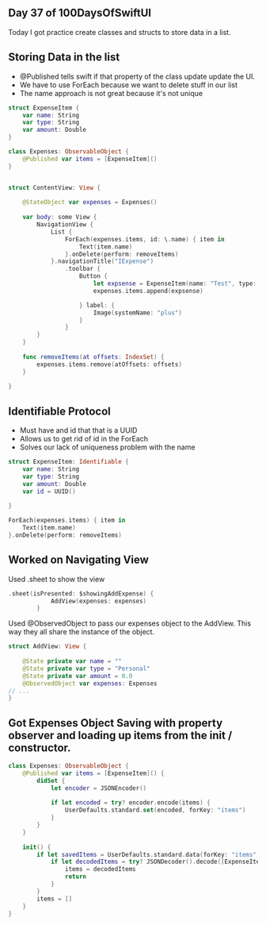 ## Day 37 of 100DaysOfSwiftUI

Today I got practice create classes and structs to store data in a list.  


## Storing Data in the list

- @Published tells swift if that property of the class update update the UI.
- We have to use ForEach because we want to delete stuff in our list
- The name approach is not great because it's not unique

```swift
struct ExpenseItem {
    var name: String
    var type: String
    var amount: Double
}

class Expenses: ObservableObject {
    @Published var items = [ExpenseItem]()
}


struct ContentView: View {
    
    @StateObject var expenses = Expenses()
        
    var body: some View {
        NavigationView {
            List {
                ForEach(expenses.items, id: \.name) { item in
                    Text(item.name)
                }.onDelete(perform: removeItems)
            }.navigationTitle("IExpense")
                .toolbar {
                    Button {
                        let expsense = ExpenseItem(name: "Test", type: "Personal", amount: 5)
                        expenses.items.append(expsense)

                    } label: {
                        Image(systemName: "plus")
                    }
                }
        }
    }
    
    func removeItems(at offsets: IndexSet) {
        expenses.items.remove(atOffsets: offsets)
    }
    
}
```

## Identifiable Protocol

- Must have and id that that is a UUID
- Allows us to get rid of id in the ForEach
- Solves our lack of uniqueness problem with the name

```swift
struct ExpenseItem: Identifiable {
    var name: String
    var type: String
    var amount: Double
    var id = UUID()
    
}
```

```swift
ForEach(expenses.items) { item in
    Text(item.name)
}.onDelete(perform: removeItems)
```

## Worked on Navigating View

Used .sheet to show the view

```swift
.sheet(isPresented: $showingAddExpense) {
            AddView(expenses: expenses)
        }
```

Used @ObservedObject to pass our expenses object to the AddView.  This way they all share the instance of the object.

```swift
struct AddView: View {
    
    @State private var name = ""
    @State private var type = "Personal"
    @State private var amount = 0.0
    @ObservedObject var expenses: Expenses
// ...
}
```

## Got Expenses Object Saving with property observer and loading up items from the init / constructor.

```swift
class Expenses: ObservableObject {
    @Published var items = [ExpenseItem]() {
        didSet {
            let encoder = JSONEncoder()
            
            if let encoded = try? encoder.encode(items) {
                UserDefaults.standard.set(encoded, forKey: "items")
            }
        }
    }
    
    init() {
        if let savedItems = UserDefaults.standard.data(forKey: "items") {
            if let decodedItems = try? JSONDecoder().decode([ExpenseItem].self, from: savedItems) {
                items = decodedItems
                return
            }
        }
        items = []
    }
}
```

